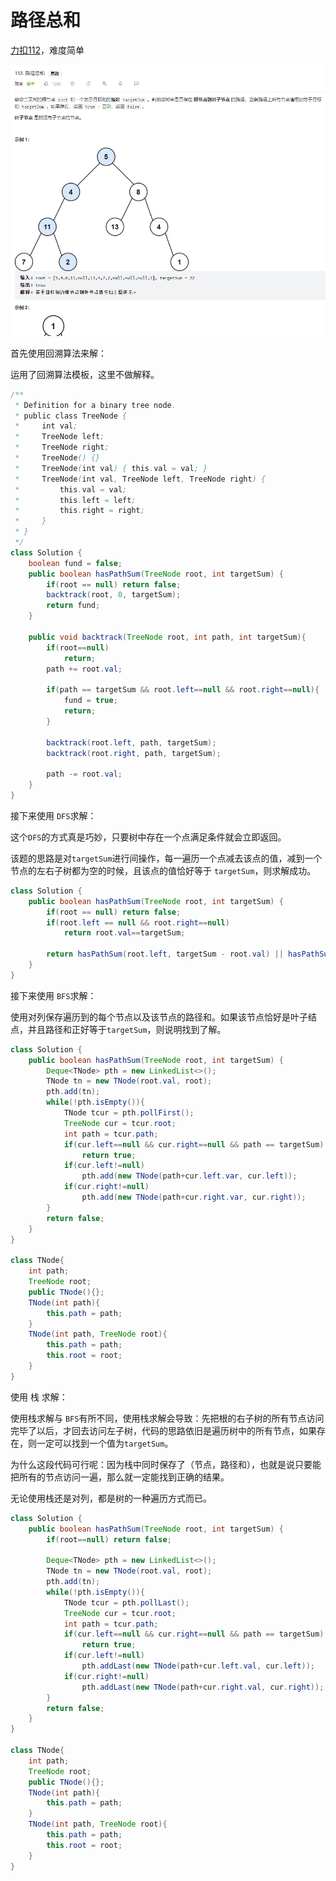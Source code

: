 # 路径总和

[力扣112](https://leetcode.cn/problems/path-sum/)，难度简单

![image-20230715150144064](https://raw.githubusercontent.com/lqyspace/mypic/master/PicBed/202307151501123.png)

首先使用回溯算法来解：

运用了回溯算法模板，这里不做解释。

```java
/**
 * Definition for a binary tree node.
 * public class TreeNode {
 *     int val;
 *     TreeNode left;
 *     TreeNode right;
 *     TreeNode() {}
 *     TreeNode(int val) { this.val = val; }
 *     TreeNode(int val, TreeNode left, TreeNode right) {
 *         this.val = val;
 *         this.left = left;
 *         this.right = right;
 *     }
 * }
 */
class Solution {
    boolean fund = false;
    public boolean hasPathSum(TreeNode root, int targetSum) {
        if(root == null) return false;
        backtrack(root, 0, targetSum);
        return fund;
    }

    public void backtrack(TreeNode root, int path, int targetSum){
        if(root==null)
            return;
        path += root.val;

        if(path == targetSum && root.left==null && root.right==null){
            fund = true;
            return;
        }
        
        backtrack(root.left, path, targetSum);
        backtrack(root.right, path, targetSum);

        path -= root.val;
    }
}
```



接下来使用 `DFS`求解：

这个`DFS`的方式真是巧妙，只要树中存在一个点满足条件就会立即返回。

该题的思路是对`targetSum`进行间操作，每一遍历一个点减去该点的值，减到一个节点的左右子树都为空的时候，且该点的值恰好等于 `targetSum`，则求解成功。

```java
class Solution {
    public boolean hasPathSum(TreeNode root, int targetSum) {
        if(root == null) return false;
        if(root.left == null && root.right==null)
            return root.val==targetSum;

        return hasPathSum(root.left, targetSum - root.val) || hasPathSum(root.right, targetSum - root.val);
    }
}
```



接下来使用 `BFS`求解：

使用对列保存遍历到的每个节点以及该节点的路径和。如果该节点恰好是叶子结点，并且路径和正好等于`targetSum`，则说明找到了解。

```java
class Solution {
    public boolean hasPathSum(TreeNode root, int targetSum) {
        Deque<TNode> pth = new LinkedList<>();
        TNode tn = new TNode(root.val, root);
        pth.add(tn);
        while(!pth.isEmpty()){
            TNode tcur = pth.pollFirst();
            TreeNode cur = tcur.root;
            int path = tcur.path;
            if(cur.left==null && cur.right==null && path == targetSum)
                return true;
            if(cur.left!=null)
                pth.add(new TNode(path+cur.left.var, cur.left));
            if(cur.right!=null)
                pth.add(new TNode(path+cur.right.var, cur.right));
        }
        return false;
    }
}

class TNode{
    int path;
    TreeNode root;
    public TNode(){};
    TNode(int path){
        this.path = path;
    }
    TNode(int path, TreeNode root){
        this.path = path;
        this.root = root;
    }
}
```



使用 栈 求解：

使用栈求解与 `BFS`有所不同，使用栈求解会导致：先把根的右子树的所有节点访问完毕了以后，才回去访问左子树，代码的思路依旧是遍历树中的所有节点，如果存在，则一定可以找到一个值为`targetSum`。

为什么这段代码可行呢：因为栈中同时保存了（节点，路径和），也就是说只要能把所有的节点访问一遍，那么就一定能找到正确的结果。

无论使用栈还是对列，都是树的一种遍历方式而已。

```java
class Solution {
    public boolean hasPathSum(TreeNode root, int targetSum) {
        if(root==null) return false;

        Deque<TNode> pth = new LinkedList<>();
        TNode tn = new TNode(root.val, root);
        pth.add(tn);
        while(!pth.isEmpty()){
            TNode tcur = pth.pollLast();
            TreeNode cur = tcur.root;
            int path = tcur.path;
            if(cur.left==null && cur.right==null && path == targetSum)
                return true;
            if(cur.left!=null)
                pth.addLast(new TNode(path+cur.left.val, cur.left));
            if(cur.right!=null)
                pth.addLast(new TNode(path+cur.right.val, cur.right));
        }
        return false;
    }
}

class TNode{
    int path;
    TreeNode root;
    public TNode(){};
    TNode(int path){
        this.path = path;
    }
    TNode(int path, TreeNode root){
        this.path = path;
        this.root = root;
    }
}
```
